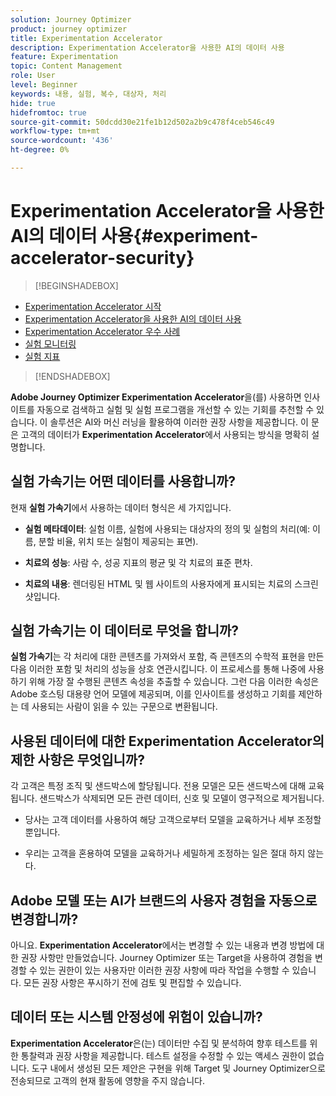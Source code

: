 ```yaml
---
solution: Journey Optimizer
product: journey optimizer
title: Experimentation Accelerator
description: Experimentation Accelerator을 사용한 AI의 데이터 사용
feature: Experimentation
topic: Content Management
role: User
level: Beginner
keywords: 내용, 실험, 복수, 대상자, 처리
hide: true
hidefromtoc: true
source-git-commit: 50dcdd30e21fe1b12d502a2b9c478f4ceb546c49
workflow-type: tm+mt
source-wordcount: '436'
ht-degree: 0%

---
```


# Experimentation Accelerator을 사용한 AI의 데이터 사용{#experiment-accelerator-security}

>[!BEGINSHADEBOX]

* [Experimentation Accelerator 시작](experiment-accelerator.md)
* [Experimentation Accelerator을 사용한 AI의 데이터 사용](experiment-accelerator-security.md)
* [Experimentation Accelerator 우수 사례](experiment-accelerator-best-practices.md)
* [실험 모니터링](experiment-accelerator-monitor.md)
* [실험 지표](experiment-accelerator-metrics.md)

>[!ENDSHADEBOX]

**Adobe Journey Optimizer Experimentation Accelerator**&#x200B;을(를) 사용하면 인사이트를 자동으로 검색하고 실험 및 실험 프로그램을 개선할 수 있는 기회를 추천할 수 있습니다. 이 솔루션은 AI와 머신 러닝을 활용하여 이러한 권장 사항을 제공합니다. 이 문은 고객의 데이터가 **Experimentation Accelerator**&#x200B;에서 사용되는 방식을 명확히 설명합니다.

## 실험 가속기는 어떤 데이터를 사용합니까?

현재 **실험 가속기**&#x200B;에서 사용하는 데이터 형식은 세 가지입니다.

* **실험 메타데이터**: 실험 이름, 실험에 사용되는 대상자의 정의 및 실험의 처리(예: 이름, 분할 비율, 위치 또는 실험이 제공되는 표면).

* **치료의 성능**: 사람 수, 성공 지표의 평균 및 각 치료의 표준 편차.

* **치료의 내용**: 렌더링된 HTML 및 웹 사이트의 사용자에게 표시되는 치료의 스크린샷입니다.

## 실험 가속기는 이 데이터로 무엇을 합니까?

**실험 가속기**&#x200B;는 각 처리에 대한 콘텐츠를 가져와서 포함, 즉 콘텐츠의 수학적 표현을 만든 다음 이러한 포함 및 처리의 성능을 상호 연관시킵니다. 이 프로세스를 통해 나중에 사용하기 위해 가장 잘 수행된 콘텐츠 속성을 추출할 수 있습니다. 그런 다음 이러한 속성은 Adobe 호스팅 대용량 언어 모델에 제공되며, 이를 인사이트를 생성하고 기회를 제안하는 데 사용되는 사람이 읽을 수 있는 구문으로 변환됩니다.

## 사용된 데이터에 대한 Experimentation Accelerator의 제한 사항은 무엇입니까?

각 고객은 특정 조직 및 샌드박스에 할당됩니다. 전용 모델은 모든 샌드박스에 대해 교육됩니다. 샌드박스가 삭제되면 모든 관련 데이터, 신호 및 모델이 영구적으로 제거됩니다.

* 당사는 고객 데이터를 사용하여 해당 고객으로부터 모델을 교육하거나 세부 조정할 뿐입니다.

* 우리는 고객을 혼용하여 모델을 교육하거나 세밀하게 조정하는 일은 절대 하지 않는다.

## Adobe 모델 또는 AI가 브랜드의 사용자 경험을 자동으로 변경합니까?

아니요. **Experimentation Accelerator**&#x200B;에서는 변경할 수 있는 내용과 변경 방법에 대한 권장 사항만 만들었습니다. Journey Optimizer 또는 Target을 사용하여 경험을 변경할 수 있는 권한이 있는 사용자만 이러한 권장 사항에 따라 작업을 수행할 수 있습니다. 모든 권장 사항은 푸시하기 전에 검토 및 편집할 수 있습니다.

## 데이터 또는 시스템 안정성에 위험이 있습니까?

**Experimentation Accelerator**&#x200B;은(는) 데이터만 수집 및 분석하여 향후 테스트를 위한 통찰력과 권장 사항을 제공합니다. 테스트 설정을 수정할 수 있는 액세스 권한이 없습니다. 도구 내에서 생성된 모든 제안은 구현을 위해 Target 및 Journey Optimizer으로 전송되므로 고객의 현재 활동에 영향을 주지 않습니다.
